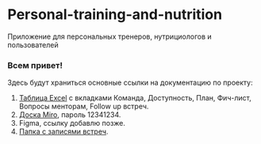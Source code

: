 # Personal-training-and-nutrition
Приложение для персональных тренеров, нутрициологов и пользователей

### Всем привет!   
Здесь будут храниться основные ссылки на документацию по проекту:  
1. [Таблица Excel](https://docs.google.com/spreadsheets/d/1wa6rJRY9D5WQhCrklSauEXHfKeCgfZ0AOWkggdNW93A/edit#gid=716200309) с вкладками Команда, Доступность, План, Фич-лист, Вопросы менторам, Follow up встреч.
2. [Доска Miro](https://miro.com/app/board/uXjVMs6L5fQ=/), пароль 12341234.
3. Figma, ссылку добавлю позже.
4. [Папка с записями встреч](https://disk.yandex.ru/d/fRNUeFR3kf0Utw). 
